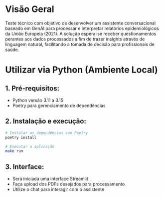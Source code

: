 # Visão Geral
Teste técnico com objetivo de desenvolver um assistente conversacional baseado em GenAI para processar e interpretar relatórios epidemiológicos da União Europeia (2021). A solução espera-se receber questionamentos perantes aos dados processados a fim de trazer insights através de linguagem natural, facilitando a tomada de decisão para profissionais de saúde.

# Utilizar via Python (Ambiente Local)
## 1. Pré-requisitos:
- Python versão 3.11 a 3.15
- Poetry para gerenciamento de dependências
## 2. Instalação e execução:
```bash 
# Instalar as dependências com Poetry
poetry install

# Executar a aplicação
make run
```
## 3. Interface:
- Será iniciada uma interface Streamlit
- Faça upload dos PDFs desejados para processamento
- Utilize o chat para interagir com o assistente
